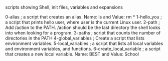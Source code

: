 scripts showing Shell, init files, variables and expansions

0-alias  ;  a script that creates an alias. Name: ls and  Value: rm *
1-hello_you  ; a script that prints hello user, where user is the current Linux user.
2-path  ;  Add /action to the PATH. /action should be the last directory the shell looks into when looking for a program.
3-paths  ;  script that counts the number of directories in the PATH
4-global_variables  ; Create a script that lists environment variables.
5-local_variables  ; a script that lists all local variables and environment variables, and functions.
6-create_local_variable  ; a script that creates a new local variable. Name: BEST and Value: School

